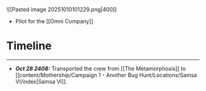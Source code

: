 ![[Pasted image 20251010101229.png|400]]
* Pilot for the [[Omni Company]]

# Timeline
---
 * ***Oct 28 2408:*** Transported the crew from [[The Metamorphosis]] to [[content/Mothership/Campaign 1 - Another Bug Hunt/Locations/Samsa VI/index|Samsa VI]].